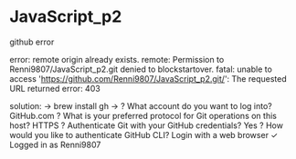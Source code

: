# JavaScript_p2

github error

error: remote origin already exists.
remote: Permission to Renni9807/JavaScript_p2.git denied to blockstartover.
fatal: unable to access 'https://github.com/Renni9807/JavaScript_p2.git/': The requested URL returned error: 403

solution:
-> brew install gh
-> ? What account do you want to log into? GitHub.com
? What is your preferred protocol for Git operations on this host? HTTPS
? Authenticate Git with your GitHub credentials? Yes
? How would you like to authenticate GitHub CLI? Login with a web browser
✓ Logged in as Renni9807
